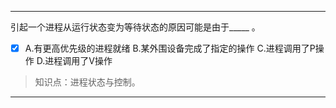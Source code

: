 ---
引起一个进程从运行状态变为等待状态的原因可能是由于_____ 。
- [x] A.有更高优先级的进程就绪 B.某外围设备完成了指定的操作 C.进程调用了P操作 D.进程调用了V操作

> 知识点：进程状态与控制。

---